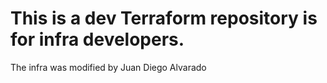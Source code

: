 # This is a dev Terraform repository is for infra developers.
The infra was modified by Juan Diego Alvarado